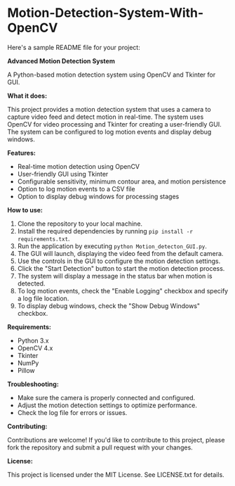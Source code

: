 # Motion-Detection-System-With-OpenCV


Here's a sample README file for your project:

**Advanced Motion Detection System**

A Python-based motion detection system using OpenCV and Tkinter for GUI.

**What it does:**

This project provides a motion detection system that uses a camera to capture video feed and detect motion in real-time. The system uses OpenCV for video processing and Tkinter for creating a user-friendly GUI. The system can be configured to log motion events and display debug windows.

**Features:**

* Real-time motion detection using OpenCV
* User-friendly GUI using Tkinter
* Configurable sensitivity, minimum contour area, and motion persistence
* Option to log motion events to a CSV file
* Option to display debug windows for processing stages

**How to use:**

1. Clone the repository to your local machine.
2. Install the required dependencies by running `pip install -r requirements.txt`.
3. Run the application by executing `python Motion_detecton_GUI.py`.
4. The GUI will launch, displaying the video feed from the default camera.
5. Use the controls in the GUI to configure the motion detection settings.
6. Click the "Start Detection" button to start the motion detection process.
7. The system will display a message in the status bar when motion is detected.
8. To log motion events, check the "Enable Logging" checkbox and specify a log file location.
9. To display debug windows, check the "Show Debug Windows" checkbox.

**Requirements:**

* Python 3.x
* OpenCV 4.x
* Tkinter
* NumPy
* Pillow

**Troubleshooting:**

* Make sure the camera is properly connected and configured.
* Adjust the motion detection settings to optimize performance.
* Check the log file for errors or issues.

**Contributing:**

Contributions are welcome! If you'd like to contribute to this project, please fork the repository and submit a pull request with your changes.

**License:**

This project is licensed under the MIT License. See LICENSE.txt for details.
